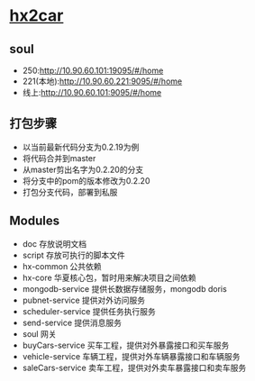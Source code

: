 # [hx2car](http://www.hx2car.com)

## soul

- 250:http://10.90.60.101:19095/#/home
- 221(本地):http://10.90.60.221:9095/#/home
- 线上:http://10.90.60.101:9095/#/home

## 打包步骤

- 以当前最新代码分支为0.2.19为例
- 将代码合并到master
- 从master剪出名字为0.2.20的分支
- 将分支中的pom的版本修改为0.2.20
- 打包分支代码，部署到私服

## Modules

- doc  存放说明文档
- script    存放可执行的脚本文件
- hx-common 公共依赖
- hx-core   华夏核心包，暂时用来解决项目之间依赖
- mongodb-service   提供长数据存储服务，mongodb doris
- pubnet-service    提供对外访问服务
- scheduler-service 提供任务执行服务
- send-service  提供消息服务
- soul  网关
- buyCars-service 买车工程，提供对外暴露接口和买车服务
- vehicle-service   车辆工程，提供对外车辆暴露接口和车辆服务
- saleCars-service  卖车工程，提供对外卖车暴露接口和卖车服务